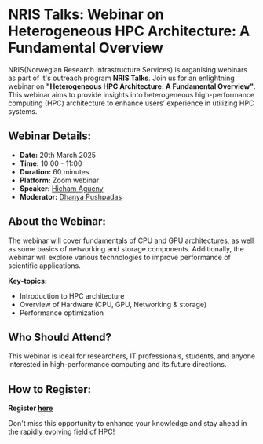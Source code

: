 # NRIS Talks: Webinar on Heterogeneous HPC Architecture: A Fundamental Overview

NRIS(Norwegian Research Infrastructure Services) is organising  webinars as part of it's outreach program **NRIS Talks**. Join us for an enlightning webinar on **"Heterogeneous HPC Architecture: A Fundamental Overview"**.
This webinar aims to provide insights into heterogeneous high-performance computing (HPC) architecture to enhance users’ experience in utilizing HPC systems.

## Webinar Details:

- **Date:** 20th March 2025
- **Time:** 10:00 - 11:00
- **Duration:** 60 minutes
- **Platform:** Zoom webinar
- **Speaker:** [Hicham Agueny](https://www4.uib.no/en/find-employees/Hicham.Agueny)
- **Moderator:** [Dhanya Pushpadas](https://www.uib.no/en/persons/Dhanya.Pushpadas)

## About the Webinar:

The webinar will cover fundamentals of CPU and GPU architectures, as well as some basics of networking and storage components.
Additionally, the webinar will explore various technologies to improve performance of scientific applications.

**Key-topics:**

- Introduction to HPC architecture
- Overview of Hardware (CPU, GPU, Networking & storage)
- Performance optimization

## Who Should Attend?

This webinar is ideal for researchers, IT professionals, students, and anyone interested in high-performance computing and its future directions.

## How to Register:
**Register [here](https://uib.zoom.us/webinar/register/WN_ToSwANXUR12jvSf4AVF1YA)**



Don't miss this opportunity to enhance your knowledge and stay ahead in the rapidly evolving field of HPC!
